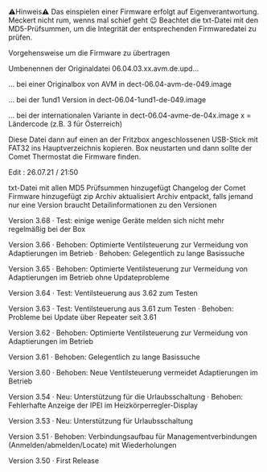 :warning:Hinweis:warning:
Das einspielen einer Firmware erfolgt auf Eigenverantwortung. Meckert nicht rum, wenns mal schief geht :wink:
Beachtet die txt-Datei mit den MD5-Prüfsummen, um die Integrität der entsprechenden Firmwaredatei zu prüfen.

Vorgehensweise um die Firmware zu übertragen

Umbenennen der Originaldatei 06.04.03.xx.avm.de.upd…

… bei einer Originalbox von AVM in
dect-06.04-avm-de-049.image

… bei der 1und1 Version in
dect-06.04-1und1-de-049.image

… bei der internationalen Variante in
dect-06.04-avme-de-04x.image
x = Ländercode (z.B. 3 für Österreich)

Diese Datei dann auf einen an der Fritzbox angeschlossenen USB-Stick mit FAT32 ins Hauptverzeichnis kopieren. Box neustarten und dann sollte der Comet Thermostat die Firmware finden.

Edit :
26.07.21 / 21:50

txt-Datei mit allen MD5 Prüfsummen hinzugefügt
Changelog der Comet Firmware hinzugefügt
zip Archiv aktualisiert
Archiv entpackt, falls jemand nur eine Version braucht
Detailinformationen zu den Versionen

Version 3.68
· Test: einige wenige Geräte melden sich nicht mehr regelmäßig bei der Box

Version 3.66
· Behoben: Optimierte Ventilsteuerung zur Vermeidung von Adaptierungen im Betrieb
· Behoben: Gelegentlich zu lange Basissuche

Version 3.65
· Behoben: Optimierte Ventilsteuerung zur Vermeidung von Adaptierungen im Betrieb ohne Updateprobleme

Version 3.64
· Test: Ventilsteuerung aus 3.62 zum Testen

Version 3.63
· Test: Ventilsteuerung aus 3.61 zum Testen
· Behoben: Probleme bei Update über Repeater seit 3.61

Version 3.62
· Behoben: Optimierte Ventilsteuerung zur Vermeidung von Adaptierungen im Betrieb

Version 3.61
· Behoben: Gelegentlich zu lange Basissuche

Version 3.60
· Behoben: Neue Ventilsteuerung vermeidet Adaptierungen im Betrieb

Version 3.54
· Neu: Unterstützung für die Urlaubsschaltung
· Behoben: Fehlerhafte Anzeige der IPEI im Heizkörperregler-Display

Version 3.53
· Neu: Unterstützung für Urlaubsschaltung

Version 3.51
· Behoben: Verbindungsaufbau für Managementverbindungen (Anmelden/abmelden/Locate) mit Wiederholungen

Version 3.50
· First Release

